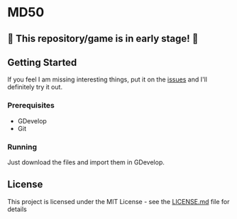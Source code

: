 # MD50
## :construction: This repository/game is in early stage! :construction:
## Getting Started
If you feel I am missing interesting things, put it on the [issues](https://github.com/ArikAmor/MD50/issues) and I'll definitely try it out.

### Prerequisites

- GDevelop
- Git

### Running

Just download the files and import them in GDevelop.

## License

This project is licensed under the MIT License - see the [LICENSE.md](LICENSE.md) file for details

